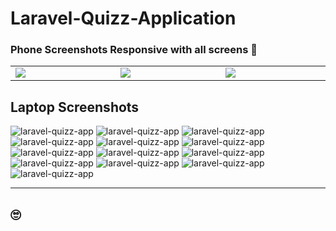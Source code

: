 # Laravel-Quizz-Application



### Phone Screenshots Responsive  with all screens 🙂

<table width="100%">
  <tbody>
    <tr>
      <td width="1%"><img src="https://github.com/masterfiras101/quiz-app/blob/e433cd9785b2901fe6e3259c453a9e2cd221b24b/public/assets/screenshot/phone-splash-main.png"/></td>
       <td width="1%"><img src="https://github.com/masterfiras101/quiz-app/blob/13f5b75dbcce3d7cd3384f1b3977bfc3eae72f70/public/assets/screenshot/phone-generate-exam.png"/></td>
      <td width="1%"><img src="https://github.com/masterfiras101/quiz-app/blob/13f5b75dbcce3d7cd3384f1b3977bfc3eae72f70/public/assets/screenshot/phone-generate-single-question.png"/></td>
    </tr>
  </tbody>
</table>

## Laptop Screenshots 
![laravel-quizz-app](https://github.com/masterfiras101/quiz-app/blob/e7ea268448cf94324db73a1b5c25283898d9b312/public/assets/screenshot/splash-page.png)
![laravel-quizz-app](https://github.com/masterfiras101/quiz-app/blob/e3cecf6fca7c8345ce4b0c4bb1c3264a9786b4a2/public/assets/screenshot/questions-main.png)
![laravel-quizz-app](https://github.com/masterfiras101/quiz-app/blob/4ef9f9318bf18e8b80dfb4cd60c525f6276e9953/public/assets/screenshot/create-question.png)
![laravel-quizz-app](https://github.com/masterfiras101/quiz-app/blob/4ef9f9318bf18e8b80dfb4cd60c525f6276e9953/public/assets/screenshot/create-q-choose-answer.png)
![laravel-quizz-app](https://github.com/masterfiras101/quiz-app/blob/4ef9f9318bf18e8b80dfb4cd60c525f6276e9953/public/assets/screenshot/question-details.png)
![laravel-quizz-app](https://github.com/masterfiras101/quiz-app/blob/4ef9f9318bf18e8b80dfb4cd60c525f6276e9953/public/assets/screenshot/question-update.png)
![laravel-quizz-app](https://github.com/masterfiras101/quiz-app/blob/4ef9f9318bf18e8b80dfb4cd60c525f6276e9953/public/assets/screenshot/question-delete.png)
![laravel-quizz-app](https://github.com/masterfiras101/quiz-app/blob/4ef9f9318bf18e8b80dfb4cd60c525f6276e9953/public/assets/screenshot/generate-single-question.png)
![laravel-quizz-app](https://github.com/masterfiras101/quiz-app/blob/4ef9f9318bf18e8b80dfb4cd60c525f6276e9953/public/assets/screenshot/end-generate-question-.png)
![laravel-quizz-app](https://github.com/masterfiras101/quiz-app/blob/4ef9f9318bf18e8b80dfb4cd60c525f6276e9953/public/assets/screenshot/q-single-results.png)
![laravel-quizz-app](https://github.com/masterfiras101/quiz-app/blob/4ef9f9318bf18e8b80dfb4cd60c525f6276e9953/public/assets/screenshot/generate-exam-main.png)
![laravel-quizz-app](https://github.com/masterfiras101/quiz-app/blob/4ef9f9318bf18e8b80dfb4cd60c525f6276e9953/public/assets/screenshot/question-exam.png)
![laravel-quizz-app](https://github.com/masterfiras101/quiz-app/blob/4ef9f9318bf18e8b80dfb4cd60c525f6276e9953/public/assets/screenshot/question-exam-2.png)

---
## 🙄

